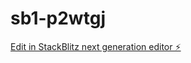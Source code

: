 # sb1-p2wtgj

[Edit in StackBlitz next generation editor ⚡️](https://stackblitz.com/~/github.com/Makspayn007/sb1-p2wtgj)